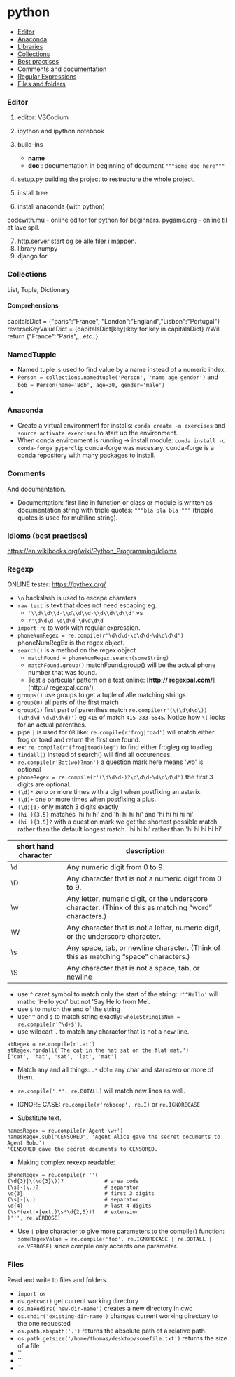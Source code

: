 # python
- [Editor](###-Editor)
- [Anaconda](###-Anaconda)
- [Libraries](###-Libraries)
- [Collections](###-Collections)
- [Best practises](###-best-practises)
- [Comments and documentation](###-Comments)
- [Regular Expressions](###-Regexp)
- [Files and folders](###-Files)

### Editor
1. editor: VSCodium
2. ipython and ipython notebook
3. build-ins
    - __name__
    - __doc__ : documentation in beginning of document `"""some doc here"""`
4. setup.py building the project to restructure the whole project.

5. install tree
6. install anaconda (with python)

codewith.mu - online editor for python for beginners.
pygame.org - online til at lave spil.

7. http.server start og se alle filer i mappen.
8. library numpy
9. django for 

### Collections
List, Tuple, Dictionary
#### Comprehensions
capitalsDict = {"paris":"France", "London":"England","Lisbon":"Portugal"}
reverseKeyValueDict = {capitalsDict[key]:key for key in capitalsDict} //Will return {"France":"Paris",...etc..}

### NamedTupple
- Named tuple is used to find value by a name instead of a numeric index.
- `Person = collections.namedtuple('Person', 'name age gender')` and `bob = Person(name='Bob', age=30, gender='male')`  
- 
### Anaconda
- Create a virtual environment for installs: `conda create -n exercises` and `source activate exercises` to start up the environment.
- When conda environment is running -> install module: `conda install -c conda-forge pyperclip` conda-forge was necesary. conda-forge is a conda repository with many packages to install.

### Comments
And documentation.
- Documentation: first line in function or class or module is written as documentation string with triple quotes: `"""bla bla bla """` (tripple quotes is used for multiline string).

### Idioms (best practises)
https://en.wikibooks.org/wiki/Python_Programming/Idioms

### Regexp
ONLINE tester: https://pythex.org/
- `\n` backslash is used to escape charaters
- `raw text` is text that does not need escaping eg.
  - `'\\d\\d\\d-\\d\\d\\d-\\d\\d\\d\\d'` vs
  - `r'\d\d\d-\d\d\d-\d\d\d\d`
- `import re` to work with regular expression.
- `phoneNumRegex = re.compile(r'\d\d\d-\d\d\d-\d\d\d\d')` phoneNumRegEx is the regex object.
- `search()` is a method on the regex object
  - `matchFound = phoneNumRegex.search(someString)` 
  - `matchFound.group()` matchFound.group() will be the actual phone number that was found.
  - Test a particular pattern on a text online: [**http://
regexpal.com/**](http://
regexpal.com/)
- `groups()` use groups to get a tuple of alle matching strings
- `group(0)` all parts of the first match
- `group(1)` first part of parenthes match `re.compile(r'(\(\d\d\d\)) (\d\d\d-\d\d\d\d)')` eg `415` of match `415-333-6545`. Notice how `\(` looks for an actual parenthes.
- pipe `|` is used for `OR` like: `re.compile(r'frog|toad')` will match either frog or toad and return the first one found.
- ex: `re.compile(r'(frog|toad)leg')` to find either frogleg og toadleg.
- `findall()` instead of search() will find all occurences.
- `re.compile(r'Bat(wo)?man')` a question mark here means 'wo' is optional
- `phoneRegex = re.compile(r'(\d\d\d-)?\d\d\d-\d\d\d\d')` the first 3 digits are optional. 
- `(\d)*` zero or more times with a digit when postfixing an asterix.
- `(\d)+` one or more times when postfixing a plus.
- `(\d){3}` only match 3 digits exactly
- `(hi ){3,5}` matches 'hi hi hi' and  'hi hi hi hi' and 'hi hi hi hi hi'
- `(hi ){3,5}?` with a question mark we get the shortest possible match rather than the default longest match. 'hi hi hi' rather than 'hi hi hi hi hi'.

|short hand character| description|
|---|----|
|\d| Any numeric digit from 0 to 9.|
|\D| Any character that is not a numeric digit from 0 to 9.|
|\w| Any letter, numeric digit, or the underscore character. (Think of this as matching “word” characters.)|
|\W| Any character that is not a letter, numeric digit, or the underscore character.|
|\s| Any space, tab, or newline character. (Think of this as matching “space” characters.)|
|\S| Any character that is not a space, tab, or newline|

- use `^` caret symbol to match only the start of the string: `r'^Hello'` will mathc 'Hello you' but not 'Say Hello from Me'.
- use `$` to match the end of the string
- user `^` and `$` to match string exactly: `wholeStringIsNum = re.compile(r'^\d+$')`.
- use wildcart `.` to match any charactor that is not a new line.
```
atRegex = re.compile(r'.at')
atRegex.findall('The cat in the hat sat on the flat mat.')
['cat', 'hat', 'sat', 'lat', 'mat']
```
- Match any and all things: `.*` dot= any char and star=zero or more of them.
- `re.compile('.*', re.DOTALL)` will match new lines as well.
- IGNORE CASE: `re.compile(r'robocop', re.I)` or `re.IGNORECASE` 

- Substitute text.
```
namesRegex = re.compile(r'Agent \w+')
namesRegex.sub('CENSORED', 'Agent Alice gave the secret documents to Agent Bob.')
'CENSORED gave the secret documents to CENSORED.
```
- Making complex rexexp readable: 
```
phoneRegex = re.compile(r'''(
(\d{3}|\(\d{3}\))?             # area code
(\s|-|\.)?                     # separator
\d{3}                          # first 3 digits
(\s|-|\.)                      # separator
\d{4}                          # last 4 digits
(\s*(ext|x|ext.)\s*\d{2,5})?   # extension
)''', re.VERBOSE)
```
- Use `|` pipe character to give more parameters to the compile() function: `someRegexValue = re.compile('foo', re.IGNORECASE | re.DOTALL | re.VERBOSE)` since compile only accepts one parameter.

### Files
Read and write to files and folders.
- `import os`
- `os.getcwd()` get current working directory
- `os.makedirs('new-dir-name')` creates a new directory in cwd
- `os.chdir('existing-dir-name')` changes current working directory to the one requested
- `os.path.abspath('.')` returns the absolute path of a relative path.
- `os.path.getsize('/home/thomas/desktop/somefile.txt')` returns the size of a file
- ``
- ``
- ``